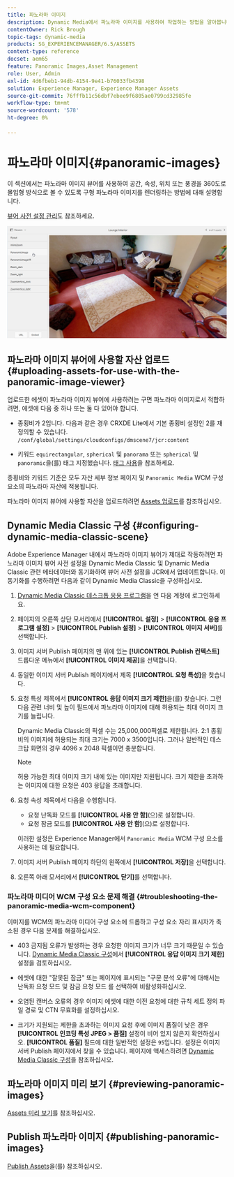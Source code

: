 ```yaml
---
title: 파노라마 이미지
description: Dynamic Media에서 파노라마 이미지를 사용하여 작업하는 방법을 알아봅니다.
contentOwner: Rick Brough
topic-tags: dynamic-media
products: SG_EXPERIENCEMANAGER/6.5/ASSETS
content-type: reference
docset: aem65
feature: Panoramic Images,Asset Management
role: User, Admin
exl-id: 4d6fbeb1-94db-4154-9e41-b76033fb4398
solution: Experience Manager, Experience Manager Assets
source-git-commit: 76fffb11c56dbf7ebee9f6805ae0799cd32985fe
workflow-type: tm+mt
source-wordcount: '578'
ht-degree: 0%

---
```


# 파노라마 이미지{#panoramic-images}

이 섹션에서는 파노라마 이미지 뷰어를 사용하여 공간, 속성, 위치 또는 풍경을 360도로 몰입형 방식으로 볼 수 있도록 구형 파노라마 이미지를 렌더링하는 방법에 대해 설명합니다.

[뷰어 사전 설정 관리](/help/assets/managing-viewer-presets.md)도 참조하세요.

![panoramic-image2](assets/panoramic-image2.png)

## 파노라마 이미지 뷰어에 사용할 자산 업로드 {#uploading-assets-for-use-with-the-panoramic-image-viewer}

업로드한 에셋이 파노라마 이미지 뷰어에 사용하려는 구면 파노라마 이미지로서 적합하려면, 에셋에 다음 중 하나 또는 둘 다 있어야 합니다.

* 종횡비가 2입니다.
다음과 같은 경우 CRXDE Lite에서 기본 종횡비 설정인 2를 재정의할 수 있습니다.
  `/conf/global/settings/cloudconfigs/dmscene7/jcr:content`

* 키워드 `equirectangular`, `spherical` 및 `panorama` 또는 `spherical` 및 `panoramic`을(를) 태그 지정했습니다. [태그 사용](/help/sites-authoring/tags.md)을 참조하세요.

종횡비와 키워드 기준은 모두 자산 세부 정보 페이지 및 `Panoramic Media` WCM 구성 요소의 파노라마 자산에 적용됩니다.

파노라마 이미지 뷰어에 사용할 자산을 업로드하려면 [Assets 업로드](/help/assets/manage-assets.md#uploading-assets)를 참조하십시오.

## Dynamic Media Classic 구성 {#configuring-dynamic-media-classic-scene}

Adobe Experience Manager 내에서 파노라마 이미지 뷰어가 제대로 작동하려면 파노라마 이미지 뷰어 사전 설정을 Dynamic Media Classic 및 Dynamic Media Classic 관련 메타데이터와 동기화하여 뷰어 사전 설정을 JCR에서 업데이트합니다. 이 동기화를 수행하려면 다음과 같이 Dynamic Media Classic을 구성하십시오.

1. [Dynamic Media Classic 데스크톱 응용 프로그램](https://experienceleague.adobe.com/docs/dynamic-media-classic/using/getting-started/signing-out.html#getting-started)을 연 다음 계정에 로그인하세요.

1. 페이지의 오른쪽 상단 모서리에서 **[!UICONTROL 설정]** > **[!UICONTROL 응용 프로그램 설정]** > **[!UICONTROL Publish 설정]** > **[!UICONTROL 이미지 서버]**&#x200B;를 선택합니다.
1. 이미지 서버 Publish 페이지의 맨 위에 있는 **[!UICONTROL Publish 컨텍스트]** 드롭다운 메뉴에서 **[!UICONTROL 이미지 제공]**&#x200B;을 선택합니다.

1. 동일한 이미지 서버 Publish 페이지에서 제목 **[!UICONTROL 요청 특성]**&#x200B;을 찾습니다.
1. 요청 특성 제목에서 **[!UICONTROL 응답 이미지 크기 제한]**&#x200B;을(를) 찾습니다. 그런 다음 관련 너비 및 높이 필드에서 파노라마 이미지에 대해 허용되는 최대 이미지 크기를 늘립니다.

   Dynamic Media Classic의 픽셀 수는 25,000,000픽셀로 제한됩니다. 2:1 종횡비의 이미지에 허용되는 최대 크기는 7000 x 3500입니다. 그러나 일반적인 데스크탑 화면의 경우 4096 x 2048 픽셀이면 충분합니다.

   >[!NOTE]
   >
   >허용 가능한 최대 이미지 크기 내에 있는 이미지만 지원됩니다. 크기 제한을 초과하는 이미지에 대한 요청은 403 응답을 초래합니다.

1. 요청 속성 제목에서 다음을 수행합니다.

   * 요청 난독화 모드를 **[!UICONTROL 사용 안 함]**(으)로 설정합니다.
   * 요청 잠금 모드를 **[!UICONTROL 사용 안 함]**(으)로 설정합니다.

   이러한 설정은 Experience Manager에서 `Panoramic Media` WCM 구성 요소를 사용하는 데 필요합니다.

1. 이미지 서버 Publish 페이지 하단의 왼쪽에서 **[!UICONTROL 저장]**&#x200B;을 선택합니다.

1. 오른쪽 아래 모서리에서 **[!UICONTROL 닫기]**&#x200B;를 선택합니다.

### 파노라마 미디어 WCM 구성 요소 문제 해결 {#troubleshooting-the-panoramic-media-wcm-component}

이미지를 WCM의 파노라마 미디어 구성 요소에 드롭하고 구성 요소 자리 표시자가 축소된 경우 다음 문제를 해결하십시오.

* 403 금지됨 오류가 발생하는 경우 요청한 이미지 크기가 너무 크기 때문일 수 있습니다. [Dynamic Media Classic 구성](/help/assets/panoramic-images.md#configuring-dynamic-media-classic-scene)에서 **[!UICONTROL 응답 이미지 크기 제한]** 설정을 검토하십시오.

* 에셋에 대한 &quot;잘못된 잠금&quot; 또는 페이지에 표시되는 &quot;구문 분석 오류&quot;에 대해서는 난독화 요청 모드 및 잠금 요청 모드 를 선택하여 비활성화하십시오.
* 오염된 캔버스 오류의 경우 이미지 에셋에 대한 이전 요청에 대한 규칙 세트 정의 파일 경로 및 CTN 무효화를 설정하십시오.
* 크기가 지원되는 제한을 초과하는 이미지 요청 후에 이미지 품질이 낮은 경우 **[!UICONTROL 인코딩 특성 JPEG > 품질]** 설정이 비어 있지 않은지 확인하십시오. **[!UICONTROL 품질]** 필드에 대한 일반적인 설정은 `95`입니다. 설정은 이미지 서버 Publish 페이지에서 찾을 수 있습니다. 페이지에 액세스하려면 [Dynamic Media Classic 구성](/help/assets/panoramic-images.md#configuring-dynamic-media-classic-scene)을 참조하십시오.

## 파노라마 이미지 미리 보기 {#previewing-panoramic-images}

[Assets 미리 보기](/help/assets/previewing-assets.md)를 참조하십시오.

## Publish 파노라마 이미지 {#publishing-panoramic-images}

[Publish Assets](/help/assets/publishing-dynamicmedia-assets.md)을(를) 참조하십시오.
